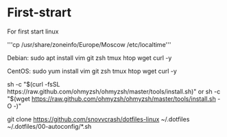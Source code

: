 # First-strart
For first start linux

'''cp /usr/share/zoneinfo/Europe/Moscow /etc/localtime'''

Debian:
sudo apt install vim git zsh tmux htop wget curl -y

CentOS:
sudo yum install vim git zsh tmux htop wget curl -y

sh -c "$(curl -fsSL https://raw.github.com/ohmyzsh/ohmyzsh/master/tools/install.sh)"
or
sh -c "$(wget https://raw.github.com/ohmyzsh/ohmyzsh/master/tools/install.sh -O -)"

git clone https://github.com/snovvcrash/dotfiles-linux ~/.dotfiles
~/.dotfiles/00-autoconfig/*.sh


